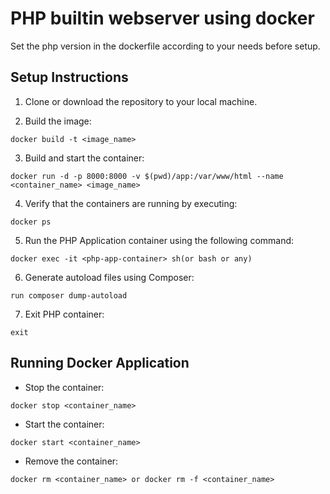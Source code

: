 # PHP builtin webserver using docker

Set the php version in the dockerfile according to your needs before setup.

## Setup Instructions

1. Clone or download the repository to your local machine.

2. Build the image:

```
docker build -t <image_name>
```

3. Build and start the container:

```
docker run -d -p 8000:8000 -v $(pwd)/app:/var/www/html --name <container_name> <image_name>
```

4. Verify that the containers are running by executing:

```
docker ps
```

5. Run the PHP Application container using the following command:

```
docker exec -it <php-app-container> sh(or bash or any)
```

6. Generate autoload files using Composer:

```
run composer dump-autoload
```

7. Exit PHP container:

```
exit
```

## Running Docker Application

- Stop the container:

```
docker stop <container_name>
```

- Start the container:

```
docker start <container_name>
```

- Remove the container:

```
docker rm <container_name> or docker rm -f <container_name>
```
